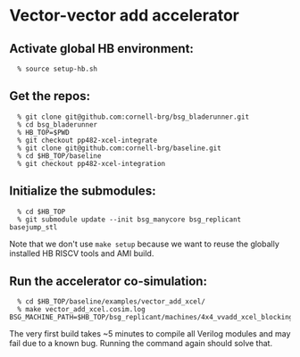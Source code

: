 # Vector-vector add accelerator

## Activate global HB environment:
  
```
  % source setup-hb.sh
```

## Get the repos:
  
```
  % git clone git@github.com:cornell-brg/bsg_bladerunner.git
  % cd bsg_bladerunner
  % HB_TOP=$PWD
  % git checkout pp482-xcel-integrate
  % git clone git@github.com:cornell-brg/baseline.git
  % cd $HB_TOP/baseline
  % git checkout pp482-xcel-integration
```

## Initialize the submodules:
  
```
  % cd $HB_TOP
  % git submodule update --init bsg_manycore bsg_replicant basejump_stl
```
  Note that we don't use `make setup` because we want to reuse the globally
  installed HB RISCV tools and AMI build.
  
## Run the accelerator co-simulation:
  
```
  % cd $HB_TOP/baseline/examples/vector_add_xcel/
  % make vector_add_xcel.cosim.log BSG_MACHINE_PATH=$HB_TOP/bsg_replicant/machines/4x4_vvadd_xcel_blocking_vcache_f1_model
```
  The very first build takes ~5 minutes to compile all Verilog modules and
  may fail due to a known bug. Running the command again should solve that.
